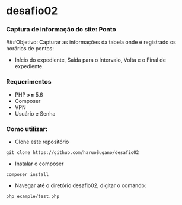 # desafio02
### Captura de informação do site: Ponto

###Objetivo: Capturar as informações da tabela onde é registrado os horários de pontos: 
* Início do expediente, Saída para o Intervalo, Volta e o Final de expediente.


### Requerimentos
* PHP **>=** 5.6
* Composer
* VPN
* Usuário e Senha

### Como utilizar:
* Clone este repositório 
```
git clone https://github.com/haruoSugano/desafio02
```
* Instalar o composer
```
composer install
```
* Navegar até o diretório desafio02, digitar o comando:
```
php example/test.php
```

